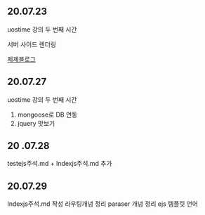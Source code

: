## 20.07.23
uostime 강의 두 번째 시간 

서버 사이드 렌더링 

[제제블로그](https://blog.naver.com/thwjd2717/222039697079)

## 20.07.27
uostime 강의 두 번째 시간

1. mongoose로 DB 연동
2. jquery 맛보기

## 20 .07.28

testejs주석.md + Indexjs주석.md 추가

## 20.07.29
Indexjs주석.md 작성 
라우팅개념 정리
paraser 개념 정리
ejs 템플릿 언어
